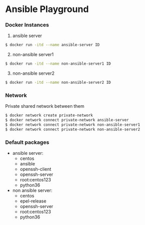 # Ansible Playground

### Docker Instances
1. ansible server
```sh
$ docker run -itd --name ansible-server ID
```
2. non-ansible server1
```sh
$ docker run -itd --name non-ansible-server1 ID
```
3. non-ansible server2
```sh
$ docker run -itd --name non-ansible-server2 ID
```

### Network
Private shared network between them
```sh
$ docker network create private-network
$ docker network connect private-network ansible-server
$ docker network connect private-network non-ansible-server1
$ docker network connect private-network non-ansible-server2
```

### Default packages
- ansible server:
    - centos
    - ansible
    - openssh-client
    - openssh-server
    - root:centos123
    - python36
- non ansible server:
    - centos
    - epel-release
    - openssh-server
    - root:centos123
    - python36
